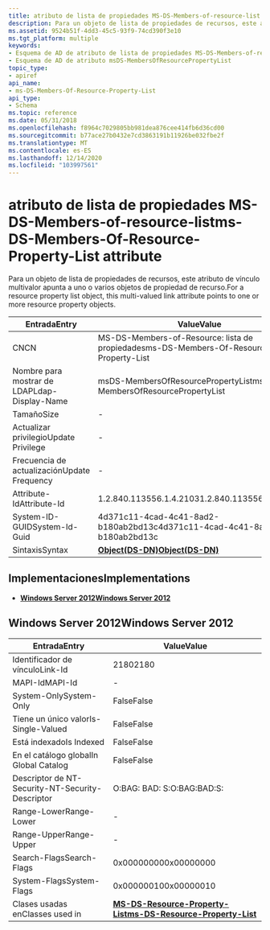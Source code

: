 ```yaml
---
title: atributo de lista de propiedades MS-DS-Members-of-resource-list
description: Para un objeto de lista de propiedades de recursos, este atributo de vínculo multivalor apunta a uno o varios objetos de propiedad de recurso.
ms.assetid: 9524b51f-4dd3-45c5-93f9-74cd390f3e10
ms.tgt_platform: multiple
keywords:
- Esquema de AD de atributo de lista de propiedades MS-DS-Members-of-resource-list
- Esquema de AD de atributo msDS-MembersOfResourcePropertyList
topic_type:
- apiref
api_name:
- ms-DS-Members-Of-Resource-Property-List
api_type:
- Schema
ms.topic: reference
ms.date: 05/31/2018
ms.openlocfilehash: f8964c7029805bb981dea876cee414fb6d36cd00
ms.sourcegitcommit: b77ace27b0432e7cd3863191b11926be032fbe2f
ms.translationtype: MT
ms.contentlocale: es-ES
ms.lasthandoff: 12/14/2020
ms.locfileid: "103997561"
---
```

# <a name="ms-ds-members-of-resource-property-list-attribute"></a><span data-ttu-id="c1f4f-105">atributo de lista de propiedades MS-DS-Members-of-resource-list</span><span class="sxs-lookup"><span data-stu-id="c1f4f-105">ms-DS-Members-Of-Resource-Property-List attribute</span></span>

<span data-ttu-id="c1f4f-106">Para un objeto de lista de propiedades de recursos, este atributo de vínculo multivalor apunta a uno o varios objetos de propiedad de recurso.</span><span class="sxs-lookup"><span data-stu-id="c1f4f-106">For a resource property list object, this multi-valued link attribute points to one or more resource property objects.</span></span>



| <span data-ttu-id="c1f4f-107">Entrada</span><span class="sxs-lookup"><span data-stu-id="c1f4f-107">Entry</span></span> | <span data-ttu-id="c1f4f-108">Value</span><span class="sxs-lookup"><span data-stu-id="c1f4f-108">Value</span></span> |
|-------------------|-----------------------------------------|
| <span data-ttu-id="c1f4f-109">CN</span><span class="sxs-lookup"><span data-stu-id="c1f4f-109">CN</span></span>                | <span data-ttu-id="c1f4f-110">MS-DS-Members-of-Resource: lista de propiedades</span><span class="sxs-lookup"><span data-stu-id="c1f4f-110">ms-DS-Members-Of-Resource-Property-List</span></span> |
| <span data-ttu-id="c1f4f-111">Nombre para mostrar de LDAP</span><span class="sxs-lookup"><span data-stu-id="c1f4f-111">Ldap-Display-Name</span></span> | <span data-ttu-id="c1f4f-112">msDS-MembersOfResourcePropertyList</span><span class="sxs-lookup"><span data-stu-id="c1f4f-112">msDS-MembersOfResourcePropertyList</span></span>      |
| <span data-ttu-id="c1f4f-113">Tamaño</span><span class="sxs-lookup"><span data-stu-id="c1f4f-113">Size</span></span>              | \-                                      |
| <span data-ttu-id="c1f4f-114">Actualizar privilegio</span><span class="sxs-lookup"><span data-stu-id="c1f4f-114">Update Privilege</span></span>  | \-                                      |
| <span data-ttu-id="c1f4f-115">Frecuencia de actualización</span><span class="sxs-lookup"><span data-stu-id="c1f4f-115">Update Frequency</span></span>  | \-                                      |
| <span data-ttu-id="c1f4f-116">Attribute-Id</span><span class="sxs-lookup"><span data-stu-id="c1f4f-116">Attribute-Id</span></span>      | <span data-ttu-id="c1f4f-117">1.2.840.113556.1.4.2103</span><span class="sxs-lookup"><span data-stu-id="c1f4f-117">1.2.840.113556.1.4.2103</span></span>                 |
| <span data-ttu-id="c1f4f-118">System-ID-GUID</span><span class="sxs-lookup"><span data-stu-id="c1f4f-118">System-Id-Guid</span></span>    | <span data-ttu-id="c1f4f-119">4d371c11-4cad-4c41-8ad2-b180ab2bd13c</span><span class="sxs-lookup"><span data-stu-id="c1f4f-119">4d371c11-4cad-4c41-8ad2-b180ab2bd13c</span></span>    |
| <span data-ttu-id="c1f4f-120">Sintaxis</span><span class="sxs-lookup"><span data-stu-id="c1f4f-120">Syntax</span></span>            | [<span data-ttu-id="c1f4f-121">**Object(DS-DN)**</span><span class="sxs-lookup"><span data-stu-id="c1f4f-121">**Object(DS-DN)**</span></span>](s-object-ds-dn.md) |



## <a name="implementations"></a><span data-ttu-id="c1f4f-122">Implementaciones</span><span class="sxs-lookup"><span data-stu-id="c1f4f-122">Implementations</span></span>

-   [<span data-ttu-id="c1f4f-123">**Windows Server 2012**</span><span class="sxs-lookup"><span data-stu-id="c1f4f-123">**Windows Server 2012**</span></span>](#windows-server-2012)

## <a name="windows-server-2012"></a><span data-ttu-id="c1f4f-124">Windows Server 2012</span><span class="sxs-lookup"><span data-stu-id="c1f4f-124">Windows Server 2012</span></span>



| <span data-ttu-id="c1f4f-125">Entrada</span><span class="sxs-lookup"><span data-stu-id="c1f4f-125">Entry</span></span> | <span data-ttu-id="c1f4f-126">Value</span><span class="sxs-lookup"><span data-stu-id="c1f4f-126">Value</span></span> |
|------------------------|--------------------------------------------------------------------------------|
| <span data-ttu-id="c1f4f-127">Identificador de vínculo</span><span class="sxs-lookup"><span data-stu-id="c1f4f-127">Link-Id</span></span>                | <span data-ttu-id="c1f4f-128">2180</span><span class="sxs-lookup"><span data-stu-id="c1f4f-128">2180</span></span>                                                                           |
| <span data-ttu-id="c1f4f-129">MAPI-Id</span><span class="sxs-lookup"><span data-stu-id="c1f4f-129">MAPI-Id</span></span>                | \-                                                                             |
| <span data-ttu-id="c1f4f-130">System-Only</span><span class="sxs-lookup"><span data-stu-id="c1f4f-130">System-Only</span></span>            | <span data-ttu-id="c1f4f-131">False</span><span class="sxs-lookup"><span data-stu-id="c1f4f-131">False</span></span>                                                                          |
| <span data-ttu-id="c1f4f-132">Tiene un único valor</span><span class="sxs-lookup"><span data-stu-id="c1f4f-132">Is-Single-Valued</span></span>       | <span data-ttu-id="c1f4f-133">False</span><span class="sxs-lookup"><span data-stu-id="c1f4f-133">False</span></span>                                                                          |
| <span data-ttu-id="c1f4f-134">Está indexado</span><span class="sxs-lookup"><span data-stu-id="c1f4f-134">Is Indexed</span></span>             | <span data-ttu-id="c1f4f-135">False</span><span class="sxs-lookup"><span data-stu-id="c1f4f-135">False</span></span>                                                                          |
| <span data-ttu-id="c1f4f-136">En el catálogo global</span><span class="sxs-lookup"><span data-stu-id="c1f4f-136">In Global Catalog</span></span>      | <span data-ttu-id="c1f4f-137">False</span><span class="sxs-lookup"><span data-stu-id="c1f4f-137">False</span></span>                                                                          |
| <span data-ttu-id="c1f4f-138">Descriptor de NT-Security-</span><span class="sxs-lookup"><span data-stu-id="c1f4f-138">NT-Security-Descriptor</span></span> | <span data-ttu-id="c1f4f-139">O:BAG: BAD: S:</span><span class="sxs-lookup"><span data-stu-id="c1f4f-139">O:BAG:BAD:S:</span></span>                                                                   |
| <span data-ttu-id="c1f4f-140">Range-Lower</span><span class="sxs-lookup"><span data-stu-id="c1f4f-140">Range-Lower</span></span>            | \-                                                                             |
| <span data-ttu-id="c1f4f-141">Range-Upper</span><span class="sxs-lookup"><span data-stu-id="c1f4f-141">Range-Upper</span></span>            | \-                                                                             |
| <span data-ttu-id="c1f4f-142">Search-Flags</span><span class="sxs-lookup"><span data-stu-id="c1f4f-142">Search-Flags</span></span>           | <span data-ttu-id="c1f4f-143">0x00000000</span><span class="sxs-lookup"><span data-stu-id="c1f4f-143">0x00000000</span></span>                                                                     |
| <span data-ttu-id="c1f4f-144">System-Flags</span><span class="sxs-lookup"><span data-stu-id="c1f4f-144">System-Flags</span></span>           | <span data-ttu-id="c1f4f-145">0x00000010</span><span class="sxs-lookup"><span data-stu-id="c1f4f-145">0x00000010</span></span>                                                                     |
| <span data-ttu-id="c1f4f-146">Clases usadas en</span><span class="sxs-lookup"><span data-stu-id="c1f4f-146">Classes used in</span></span>        | [<span data-ttu-id="c1f4f-147">**MS-DS-Resource-Property-List**</span><span class="sxs-lookup"><span data-stu-id="c1f4f-147">**ms-DS-Resource-Property-List**</span></span>](c-msds-resourcepropertylist.md)<br/> |



 

 






